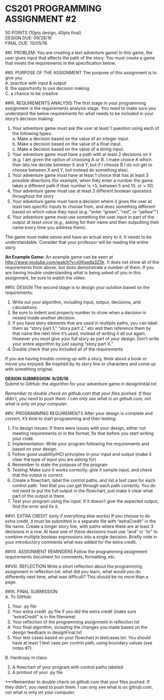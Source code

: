 # CS201 PROGRAMMING ASSIGNMENT #2
50  POINTS (10pts design, 40pts final)                                  			
DESIGN DUE: 09/28/16  
FINAL DUE: 10/05/16

##I.	PROBLEM:
You are creating a text adventure game!  In this game, the user gives input that affects the path of the story.
You must create a game that meets the requirements in the specification below.

##II.	PURPOSE OF THE ASSIGNMENT
The purpose of this assignment is to give you  
A.	practice with input & output  
B.	the opportunity to use decision making  
C.	a chance to be creative

##III.	REQUIREMENTS ANALYSIS 
The first stage in your programming assignment is the requirements analysis stage.  You need to make sure you understand the below requirements for what needs to be included in your story’s decision making:

1. Your adventure game must ask the user at least 1 question using each of the following types:  
  a. Make a decision based on the value of an integer input.  
  b. Make a decision based on the value of a float input.  
  c. Make a decision based on the value of a string input.  
2. Your adventure game must have a path with at least 2 decisions on it
 (e.g. I am given the option of choosing A or B. I make choice A which then lets me decide between X and Y;
 but if I choose B I do not get to choose between X and Y, but instead do something else).
3. Your adventure game must have at least 1 choice that has at least 3 possible directions (for example, when they enter a number the game takes a different path if their number is <5, between 5 and 10, or > 10).  
4. Your adventure game must use at least 3 different boolean operators throughout the story  
5. Your adventure game must have a decision where it gives the user at least two specific inputs to choose from, and does something different based on which value they input (e.g. "enter “green”, “red”, or “yellow”")  
6. Your adventure game must use something the user input in part of the output at least once (e.g., asking for their name
and then outputting their name every time you address them).

The game must make sense and have an actual story to it. It needs to be understandable. Consider that your professor will be reading the entire story.

**An Example Game:**
An example game can be seen at http://www.youtube.com/watch?v=x0Ksedq3Z5k. It does not show all of the requirements from above, but does demonstrate a number of them. If you are having trouble understanding what is being asked of you in this assignment, be sure to watch the video.

##IV.	DESIGN
The second stage is to design your solution based on the requirements:

1. Write out your algorithm, including input, output, decisions, and calculations.  
  1. Be sure to indent and properly number to show when a decision is nested inside another decision.  
  2. If you have story elements that are used in multiple paths, you can label them as “story part 1,” “story part 2,” etc  and then reference them by that name the next time it’s used, instead of writing it all out again. However you must give your full story as part of your design. Don’t write your entire algorithm by just saying “story part X.”
2. Double check that you included all of the requirements

If you are having trouble coming up with a story, think about a book or movie you enjoyed. Be inspired by its story line or characters and come up with something original.

**DESIGN SUBMISSION: 9/28/16**  
Submit to GitHub: the algorithm for your adventure game in designInitial.txt.

*Remember to double check on github.com that your files pushed. If they didn’t, you need to push them. I can only see what is on github.com, not what is only on your computer.*

##V.	PROGRAMMING REQUIREMENTS
After your design is complete and correct, it’s time to start programming and then testing:

1. Fix design issues: If there were issues with your design, either not meeting requirements or in the format, fix that before you start writing your code.
2. Implementation: Write your program following the requirements and based on your design.
  1. Follow good usability/HCI principles in your input and output (make it clear the type of input you are asking for)
  2. Remember to state the purpose of the program
3. Testing: Make sure it works correctly; give it sample input, and check that the output is correct.
  1. Create a flowchart, label the control paths, and list a test case for each control path.  Test that you can get through each path correctly.
  You do not need to put the full output in the flowchart, just make it clear what part of the output is there.
  2. Test your program using the input. If it doesn’t give the expected output, find the error and fix it.

##VI.	EXTRA CREDIT (only if everything else works)
If you choose to do extra credit, it must be submitted in a separate file with “extraCredit” in the file name. 
Create a longer story line, with paths where there are at least 3 decisions in a row. At least one of these decisions must use “and” or “or” to combine multiple boolean expressions into a single decision.
Briefly note in your introductory comments what was added for the extra credit.

##VII.	ASSIGNMENT REMINDERS
Follow the programming assignment requirements document for comments, formatting, etc.

##VIII.	REFLECTION
Write a short reflection about the programming assignment in reflection.txt:
 what did you learn, what would you do differently next time, what was difficult?  This should be no more than a page.

##IX.	FINAL SUBMISSION   
A. To GitHub:  
  1. Your .py file  
  2. Your extra credit .py file if you did the extra credit (make sure “extraCredit” is in the filename)  
  3. Your reflection of the programming assignment in reflection.txt  
  4. Your final algorithm, including the changes you made based on the design feedback in designFinal.txt  
  5. Your test cases based on your flowchart in testcases.txt. You should have at least 1 test case per control path, using boundary values (see notes #7).  
  
B. Hardcopy in class:  
  1. A flowchart of your program with control paths labeled  
  2. A printout of your .py file

***Remember to double check on github.com that your files pushed. If they didn’t, you need to push them. I can only see what is on github.com, not what is only on your computer.
